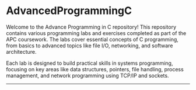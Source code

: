 # AdvancedProgrammingC

Welcome to the Advance Programming in C repository! This repository contains various programming labs and exercises completed as part of the APC coursework. 
The labs cover essential concepts of C programming, from basics to advanced topics like file I/O, networking, and software architecture.

Each lab is designed to build practical skills in systems programming, focusing on key areas like data structures, pointers, file handling, process management, 
and network programming using TCP/IP and sockets.

---
